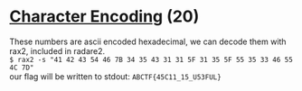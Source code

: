 # [Character Encoding](https://https://ctflearn.com/challenge/115) (20)
These numbers are ascii encoded hexadecimal, we can decode them with rax2, included in radare2. <br />
`$ rax2 -s "41 42 43 54 46 7B 34 35 43 31 31 5F 31 35 5F 55 35 33 46 55 4C 7D"` <br />
our flag will be written to stdout: `ABCTF{45C11_15_U53FUL}`
